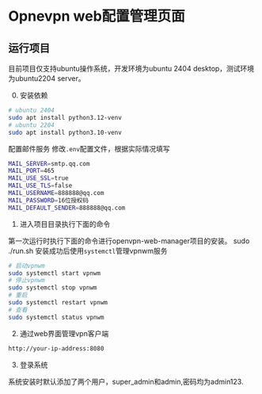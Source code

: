 # Opnevpn web配置管理页面



## 运行项目

目前项目仅支持ubuntu操作系统，开发环境为ubuntu 2404 desktop，测试环境为ubuntu2204 server。

0. 安装依赖
```bash
# ubuntu 2404
sudo apt install python3.12-venv
# ubuntu 2204
sudo apt install python3.10-venv
```

配置邮件服务
修改`.env`配置文件，根据实际情况填写

```bash
MAIL_SERVER=smtp.qq.com
MAIL_PORT=465
MAIL_USE_SSL=true
MAIL_USE_TLS=false
MAIL_USERNAME=888888@qq.com
MAIL_PASSWORD=16位授权码
MAIL_DEFAULT_SENDER=888888@qq.com
```


1. 进入项目目录执行下面的命令

第一次运行时执行下面的命令进行openvpn-web-manager项目的安装。
sudo ./run.sh
安装成功后使用`systemctl`管理vpnwm服务

```bash
# 启动vpnwm
sudo systemctl start vpnwm
# 停止vpnwm
sudo systemctl stop vpnwm
# 重启
sudo systemctl restart vpnwm
# 查看
sudo systemctl status vpnwm
```

2. 通过web界面管理vpn客户端
```bash
http://your-ip-address:8080
```

3. 登录系统

系统安装时默认添加了两个用户，super_admin和admin,密码均为admin123.
